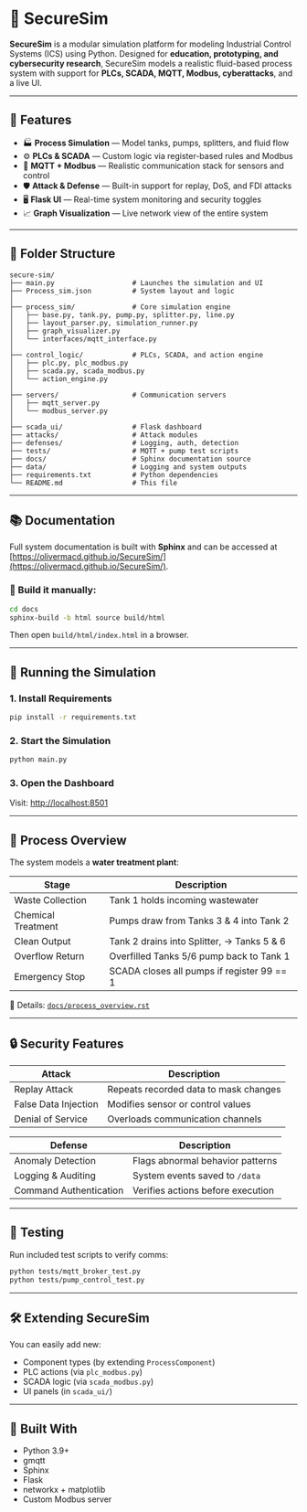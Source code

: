 # 🔐 SecureSim

**SecureSim** is a modular simulation platform for modeling Industrial Control Systems (ICS) using Python. Designed for **education, prototyping, and cybersecurity research**, SecureSim models a realistic fluid-based process system with support for **PLCs, SCADA, MQTT, Modbus, cyberattacks**, and a live UI.

---

## 🚀 Features

- 🏭 **Process Simulation** — Model tanks, pumps, splitters, and fluid flow
- ⚙️ **PLCs & SCADA** — Custom logic via register-based rules and Modbus
- 📡 **MQTT + Modbus** — Realistic communication stack for sensors and control
- 🛡️ **Attack & Defense** — Built-in support for replay, DoS, and FDI attacks
- 🖥️ **Flask UI** — Real-time system monitoring and security toggles
- 📈 **Graph Visualization** — Live network view of the entire system

---

## 📁 Folder Structure

```
secure-sim/
├── main.py                   # Launches the simulation and UI
├── Process_sim.json          # System layout and logic
│
├── process_sim/              # Core simulation engine
│   ├── base.py, tank.py, pump.py, splitter.py, line.py
│   ├── layout_parser.py, simulation_runner.py
│   ├── graph_visualizer.py
│   └── interfaces/mqtt_interface.py
│
├── control_logic/            # PLCs, SCADA, and action engine
│   ├── plc.py, plc_modbus.py
│   ├── scada.py, scada_modbus.py
│   └── action_engine.py
│
├── servers/                  # Communication servers
│   ├── mqtt_server.py
│   └── modbus_server.py
│
├── scada_ui/                 # Flask dashboard
├── attacks/                  # Attack modules
├── defenses/                 # Logging, auth, detection
├── tests/                    # MQTT + pump test scripts
├── docs/                     # Sphinx documentation source
├── data/                     # Logging and system outputs
├── requirements.txt          # Python dependencies
└── README.md                 # This file
```

---

## 📚 Documentation

Full system documentation is built with **Sphinx** and can be accessed at [https://olivermacd.github.io/SecureSim/](https://olivermacd.github.io/SecureSim/).

### 🔧 Build it manually:

```bash
cd docs
sphinx-build -b html source build/html
```

Then open `build/html/index.html` in a browser.

---

## 🧪 Running the Simulation

### 1. Install Requirements

```bash
pip install -r requirements.txt
```

### 2. Start the Simulation

```bash
python main.py
```

### 3. Open the Dashboard

Visit: [http://localhost:8501](http://localhost:5000)

---

## 🧠 Process Overview

The system models a **water treatment plant**:

| Stage              | Description                                |
|-------------------|--------------------------------------------|
| Waste Collection  | Tank 1 holds incoming wastewater           |
| Chemical Treatment| Pumps draw from Tanks 3 & 4 into Tank 2    |
| Clean Output      | Tank 2 drains into Splitter, → Tanks 5 & 6 |
| Overflow Return   | Overfilled Tanks 5/6 pump back to Tank 1   |
| Emergency Stop    | SCADA closes all pumps if register 99 == 1 |

📖 Details: [`docs/process_overview.rst`](docs/source/process_overview.rst)

---

## 🔒 Security Features

| Attack                 | Description                             |
|------------------------|-----------------------------------------|
| Replay Attack          | Repeats recorded data to mask changes   |
| False Data Injection   | Modifies sensor or control values       |
| Denial of Service      | Overloads communication channels        |

| Defense                | Description                             |
|------------------------|-----------------------------------------|
| Anomaly Detection      | Flags abnormal behavior patterns        |
| Logging & Auditing     | System events saved to `/data`          |
| Command Authentication | Verifies actions before execution       |

---

## 🔬 Testing

Run included test scripts to verify comms:

```bash
python tests/mqtt_broker_test.py
python tests/pump_control_test.py
```

---

## 🛠 Extending SecureSim

You can easily add new:
- Component types (by extending `ProcessComponent`)
- PLC actions (via `plc_modbus.py`)
- SCADA logic (via `scada_modbus.py`)
- UI panels (in `scada_ui/`)

---

## 🧠 Built With

- Python 3.9+
- gmqtt
- Sphinx
- Flask
- networkx + matplotlib
- Custom Modbus server